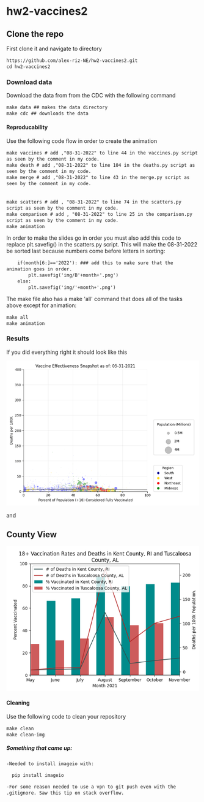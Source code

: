 # hw2-vaccines2

## Clone the repo

First clone it and navigate to directory

```
https://github.com/alex-riz-NE/hw2-vaccines2.git
cd hw2-vaccines2
```


### Download data

Download the data from from the CDC with the following command 

```
make data ## makes the data directory
make cdc ## downloads the data
```

#### Reproducability 

Use the following code flow in order to create the animation
```
make vaccines # add ,"08-31-2022" to line 44 in the vaccines.py script as seen by the comment in my code.
make death # add ,"08-31-2022" to line 104 in the deaths.py script as seen by the comment in my code.
make merge # add ,"08-31-2022" to line 43 in the merge.py script as seen by the comment in my code.


make scatters # add , "08-31-2022" to line 74 in the scatters.py script as seen by the comment in my code.
make comparison # add , "08-31-2022" to line 25 in the comparison.py script as seen by the comment in my code.
make animation 
```
In order to make the slides go in order you must also add this code to replace plt.savefig() in the scatters.py script. This will make the 08-31-2022 be sorted last because numbers come before letters in sorting:
```
    if(month[6:]=='2022'): ### add this to make sure that the animation goes in order. 
    	plt.savefig('img/B'+month+'.png')
    else:
    	plt.savefig('img/'+month+'.png')
```




The make file also has a make 'all' command that does all of the tasks above except for animation:

```
make all
make animation
```


### Results
If you did everything right it should look like this

![](img/animation.gif)

and 

## County View
![](img/comparison.png)




#### Cleaning
Use the following code to clean your repository
```
make clean
make clean-img
```


##### Something that came up:
    -Needed to install imageio with:
```
  pip install imageio
```
    -For some reason needed to use a vpn to git push even with the .gitignore. Saw this tip on stack overflow.
  
